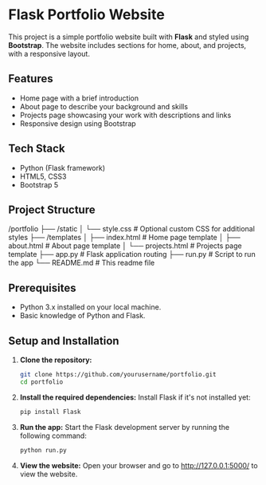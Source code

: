 # Flask Portfolio Website

This project is a simple portfolio website built with **Flask** and styled using **Bootstrap**. The website includes sections for home, about, and projects, with a responsive layout.

## Features
- Home page with a brief introduction
- About page to describe your background and skills
- Projects page showcasing your work with descriptions and links
- Responsive design using Bootstrap

## Tech Stack
- Python (Flask framework)
- HTML5, CSS3
- Bootstrap 5

## Project Structure
/portfolio 
├── /static 
│      └── style.css              # Optional custom CSS for additional styles ├── /templates 
│       ├── index.html # Home page template 
│       ├── about.html # About page template 
│       └── projects.html # Projects page template 
├── app.py # Flask application routing 
├── run.py # Script to run the app 
└── README.md # This readme file


## Prerequisites

- Python 3.x installed on your local machine.
- Basic knowledge of Python and Flask.

## Setup and Installation

1. **Clone the repository:**

   ```bash
   git clone https://github.com/yourusername/portfolio.git
   cd portfolio
2. **Install the required dependencies:**
Install Flask if it's not installed yet:
    ```bash
    pip install Flask
3.  **Run the app:**
Start the Flask development server by running the following command:
    ```bash
    python run.py
4. **View the website:**
Open your browser and go to http://127.0.0.1:5000/ to view the website.

